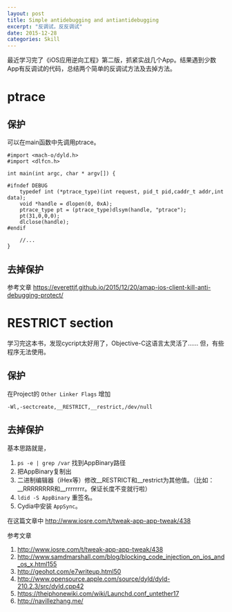 ```yaml
---
layout: post
title: Simple antidebugging and antiantidebugging
excerpt: "反调试，反反调试"
date: 2015-12-28
categories: Skill
---
```





最近学习完了《iOS应用逆向工程》第二版，抓紧实战几个App。结果遇到少数App有反调试的代码，总结两个简单的反调试方法及去掉方法。

# ptrace

## 保护

可以在main函数中先调用ptrace。

~~~
#import <mach-o/dyld.h>
#import <dlfcn.h>

int main(int argc, char * argv[]) {

#ifndef DEBUG
    typedef int (*ptrace_type)(int request, pid_t pid,caddr_t addr,int data);
    void *handle = dlopen(0, 0xA);
    ptrace_type pt = (ptrace_type)dlsym(handle, "ptrace");
    pt(31,0,0,0);
    dlclose(handle);
#endif

	//...
}	

~~~


## 去掉保护

参考文章 https://everettjf.github.io/2015/12/20/amap-ios-client-kill-anti-debugging-protect/


# RESTRICT section

学习完这本书，发现cycript太好用了，Objective-C这语言太灵活了……
但，有些程序无法使用。


## 保护

在Project的 `Other Linker Flags` 增加

~~~
-Wl,-sectcreate,__RESTRICT,__restrict,/dev/null
~~~


## 去掉保护

基本思路就是，

1. `ps -e | grep /var` 找到AppBinary路径
2. 把AppBinary复制出
3. 二进制编辑器（iHex等）修改__RESTRICT和__restrict为其他值。（比如：__RRRRRRRR和__rrrrrrrr。保证长度不变就行啦）
4. `ldid -S AppBinary` 重签名。
5. Cydia中安装 `AppSync`。


在这篇文章中 http://www.iosre.com/t/tweak-app-app-tweak/438


参考文章 

1. http://www.iosre.com/t/tweak-app-app-tweak/438
2. http://www.samdmarshall.com/blog/blocking_code_injection_on_ios_and_os_x.html155
3. http://geohot.com/e7writeup.html50
4. http://www.opensource.apple.com/source/dyld/dyld-210.2.3/src/dyld.cpp42
5. https://theiphonewiki.com/wiki/Launchd.conf_untether17
6. http://navillezhang.me/

